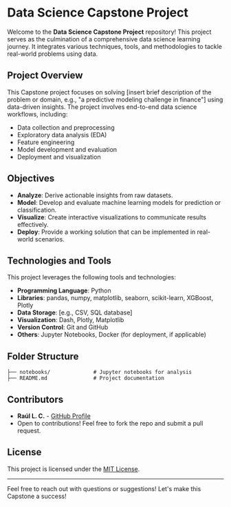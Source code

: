 # Data Science Capstone Project

Welcome to the **Data Science Capstone Project** repository! This project serves as the culmination of a comprehensive data science learning journey. It integrates various techniques, tools, and methodologies to tackle real-world problems using data.

## Project Overview
This Capstone project focuses on solving [insert brief description of the problem or domain, e.g., "a predictive modeling challenge in finance"] using data-driven insights. The project involves end-to-end data science workflows, including:

- Data collection and preprocessing
- Exploratory data analysis (EDA)
- Feature engineering
- Model development and evaluation
- Deployment and visualization

## Objectives
- **Analyze**: Derive actionable insights from raw datasets.
- **Model**: Develop and evaluate machine learning models for prediction or classification.
- **Visualize**: Create interactive visualizations to communicate results effectively.
- **Deploy**: Provide a working solution that can be implemented in real-world scenarios.

## Technologies and Tools
This project leverages the following tools and technologies:

- **Programming Language**: Python
- **Libraries**: pandas, numpy, matplotlib, seaborn, scikit-learn, XGBoost, Plotly
- **Data Storage**: [e.g., CSV, SQL database]
- **Visualization**: Dash, Plotly, Matplotlib
- **Version Control**: Git and GitHub
- **Others**: Jupyter Notebooks, Docker (for deployment, if applicable)

## Folder Structure
```
├── notebooks/              # Jupyter notebooks for analysis
├── README.md               # Project documentation
```

## Contributors
- **Raúl L. C.** - [GitHub Profile]([https://github.com/yourusername](https://github.com/Luar-Moon))
- Open to contributions! Feel free to fork the repo and submit a pull request.

## License
This project is licensed under the [MIT License](LICENSE).

---
Feel free to reach out with questions or suggestions! Let's make this Capstone a success!
